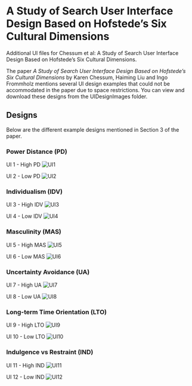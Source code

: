 # A Study of Search User Interface Design Based on Hofstede’s Six Cultural Dimensions
Additional UI files for Chessum et al: A Study of Search User Interface Design Based on Hofstede’s Six Cultural Dimensions.

The paper _A Study of Search User Interface Design Based on Hofstede’s Six Cultural Dimensions_ by Karen Chessum, Haiming Liu and Ingo Frommholz mentions several UI design examples that could not be accommodated in the paper due to space restrictions. You can view and download these designs from the UIDesignImages folder.

## Designs

Below are the different example designs mentioned in Section 3 of the paper.


### Power Distance (PD)

UI 1 - High PD
![UI1](UIDesignImages/UI1-PowerDistanceHigh.JPG)

UI 2 - Low PD
![UI2](UIDesignImages/UI2-PowerDistanceLow.JPG)

### Individualism (IDV)

UI 3 - High IDV
![UI3](UIDesignImages/UI3-IndividualismHigh.JPG)

UI 4 - Low IDV
![UI4](UIDesignImages/UI4-IndividualismLow.JPG)

### Masculinity (MAS)

UI 5 - High MAS
![UI5](UIDesignImages/UI5-MasculinityHigh.JPG)

UI 6 - Low MAS
![UI6](UIDesignImages/UI6-MasculinityLow.JPG)

### Uncertainty Avoidance (UA)

UI 7 - High UA
![UI7](UIDesignImages/UI7-UncertaintyAvoidanceHigh.JPG)

UI 8 - Low UA
![UI8](UIDesignImages/UI8-UncertaintyAvoidanceLow.JPG)

### Long-term Time Orientation (LTO)
UI 9 - High LTO
![UI9](UIDesignImages/UI9-LongTermTimeOrientationHigh.JPG)

UI 10 - Low LTO
![UI10](UIDesignImages/UI10-LongTermTimeOrientationLow.JPG)

### Indulgence vs Restraint (IND)
UI 11 - High IND
![UI11](UIDesignImages/UI11-IndulgenceHigh.JPG)

UI 12 - Low IND
![UI12](UIDesignImages/UI12-IndulgenceLow.JPG)
